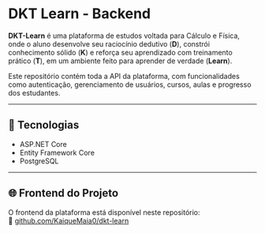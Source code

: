 # DKT Learn - Backend

**DKT-Learn** é uma plataforma de estudos voltada para Cálculo e Física, onde o aluno desenvolve seu raciocínio dedutivo (**D**), constrói conhecimento sólido (**K**) e reforça seu aprendizado com treinamento prático (**T**), em um ambiente feito para aprender de verdade (**Learn**).

Este repositório contém toda a API da plataforma, com funcionalidades como autenticação, gerenciamento de usuários, cursos, aulas e progresso dos estudantes.

---

## 🧰 Tecnologias

- ASP.NET Core  
- Entity Framework Core  
- PostgreSQL  

---

## 🌐 Frontend do Projeto

O frontend da plataforma está disponível neste repositório:  
🔗 [github.com/KaiqueMaia0/dkt-learn](https://github.com/KaiqueMaia0/dkt-learn)
